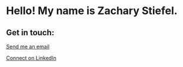 # Hello! My name is Zachary Stiefel.

<!--
**ztstiefel/ztstiefel** is a ✨ _special_ ✨ repository because its `README.md` (this file) appears on your GitHub profile.

Here are some ideas to get you started:

- 🔭 I’m currently working on ...
- 🌱 I’m currently learning ...
- 👯 I’m looking to collaborate on ...
- 🤔 I’m looking for help with ...
- 💬 Ask me about ...
- 📫 How to reach me: ...
- 😄 Pronouns: ...
- ⚡ Fun fact: ...
-->

## Get in touch:

[Send me an email](mailto:ztstiefel@gmail.com)

[Connect on LinkedIn](https://linkedin.com/in/ztstiefel)
